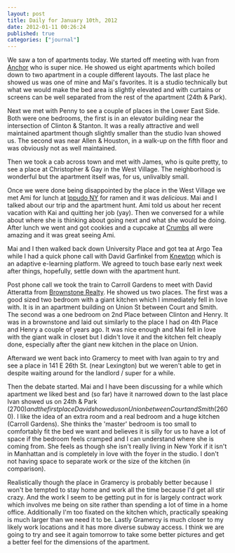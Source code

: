 ```yaml
---
layout: post
title: Daily for January 10th, 2012
date: 2012-01-11 00:26:24
published: true
categories: ["journal"]
---
```

 
We saw a ton of apartments today. We started off meeting with Ivan from [Anchor](http://www.anchornyc.com/) who is super nice. He showed us eight apartments which boiled down to two apartment in a couple different layouts. The last place he showed us was one of mine and Mai's favorites. It is a studio technically but what we would make the bed area is slightly elevated and with curtains or screens can be well separated from the rest of the apartment (24th & Park).

Next we met with Penny to see a couple of places in the Lower East Side. Both were one bedrooms, the first is in an elevator building near the intersection of Clinton & Stanton. It was a really attractive and well maintained apartment though slightly smaller than the studio Ivan showed us. The second was near Allen & Houston, in a walk-up on the fifth floor and was obviously not as well maintained.

Then we took a cab across town and met with James, who is quite pretty, to see a place at Christopher & Gay in the West Village. The neighborhood is wonderful but the apartment itself was, for us, unlivalbly small.

Once we were done being disappointed by the place in the West Village we met Ami for lunch at [Ippudo NY](http://www.ippudony.com/) for ramen and it was *delicious*. Mai and I talked about our trip and the apartment hunt. Ami told us about her recent vacation with Kai and quitting her job (yay). Then we conversed for a while about where she is thinking about going next and what she would be doing. After lunch we went and got cookies and a cupcake at [Crumbs](www.crumbs.com/) all were amazing and it was great seeing Ami.

Mai and I then walked back down University Place and got tea at Argo Tea while I had a quick phone call with David Garfinkel from [Knewton](http://knewton.com) which is an adaptive e-learning platform. We agreed to touch base early next week after things, hopefully, settle down with the apartment hunt.

Post phone call we took the train to Carroll Gardens to meet with David Atteratta from [Brownstone Realty](http://brownstonelistings.com). He showed us two places. The first was a good sized two bedroom with a giant kitchen which I immediately fell in love with. It is in an apartment building on Union St between Court and Smith. The second was a one bedroom on 2nd Place between Clinton and Henry. It was in a brownstone and laid out similarly to the place I had on 4th Place and Henry a couple of years ago. It was nice enough and Mai fell in love with the giant walk in closet but I didn't love it and the kitchen felt cheaply done, especially after the giant new kitchen in the place on Union.

Afterward we went back into Gramercy to meet with Ivan again to try and see a place in 141 E 26th St. (near Lexington) but we weren't able to get in despite waiting around for the landlord / super for a while.

Then the debate started. Mai and I have been discussing for a while which apartment we liked best and (so far) have it narrowed down to the last place Ivan showed us on 24th & Park ($2700) and the first place David showed us on Union between Court and Smith ($2600). I like the idea of an extra room and a real bedroom and a huge kitchen (Carroll Gardens). She thinks the 'master' bedroom is too small to comfortably fit the bed we want and believes it is silly for us to have a lot of space if the bedroom feels cramped and I can understand where she is coming from. She feels as though she isn't really living in New York if it isn't in Manhattan and is completely in love with the foyer in the studio. I don't not having space to separate work or the size of the kitchen (in comparison).

Realistically though the place in Gramercy is probably better because I won't be tempted to stay home and work all the time because I'd get all stir crazy. And the work I seem to be getting put in for is largely contract work which involves me being on site rather than spending a lot of time in a home office. Additionally I'm too fixated on the kitchen which, practically speaking is much larger than we need it to be. Lastly Gramercy is much closer to my likely work locations and it has more diverse subway access. I think we are going to try and see it again tomorrow to take some better pictures and get a better feel for the dimensions of the apartment.
